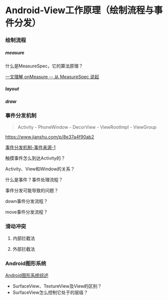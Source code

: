 # Android-View工作原理（绘制流程与事件分发）

### 绘制流程

##### measure

什么是MeasureSpec，它的算法原理？

[一文理解 onMeasure -- 从 MeasureSpec 说起](https://juejin.cn/post/6962438735426224136)

##### layout



##### draw



### 事件分发机制

> Activity - PhoneWindow - DecorView - ViewRootImpl - ViewGroup

https://www.jianshu.com/p/8e37a4f90ab2

[事件分发机制-事件来源-1](https://www.jianshu.com/p/8e37a4f90ab2)

触摸事件怎么到达Activity的？

Activity、View和Window的关系？

什么是事件？事件处理流程？

事件分发可能导致的问题？

down事件分发流程？

move事件分发流程？

### 滑动冲突

1. 内部拦截法

   

2. 外部拦截法



### Android图形系统

[Android图形系统综述](https://juejin.cn/post/6898525503960186887)

- SurfaceView、TextureView及View的区别？
- SurfaceView怎么控制它处于的层级？

